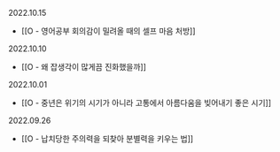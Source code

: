 2022.10.15
- [[O - 영어공부 회의감이 밀려올 때의 셀프 마음 처방]]

2022.10.10
- [[O - 왜 잡생각이 많게끔 진화했을까]]

2022.10.01
- [[O - 중년은 위기의 시기가 아니라 고통에서 아름다움을 빚어내기 좋은 시기]]

2022.09.26
- [[O - 납치당한 주의력을 되찾아 분별력을 키우는 법]]

















